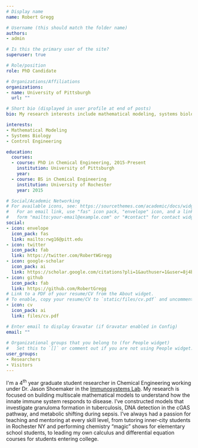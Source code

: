 ```yaml
---
# Display name
name: Robert Gregg

# Username (this should match the folder name)
authors:
- admin

# Is this the primary user of the site?
superuser: true

# Role/position
role: PhD Candidate

# Organizations/Affiliations
organizations:
- name: University of Pittsburgh
  url: ""

# Short bio (displayed in user profile at end of posts)
bio: My research interests include mathematical modeling, systems biology and control engineering.

interests:
- Mathematical Modeling
- Systems Biology
- Control Engineering

education:
  courses:
  - course: PhD in Chemical Engineering, 2015-Present
    institution: University of Pittsburgh
    year:
  - course: BS in Chemical Engineering
    institution: University of Rochester
    year: 2015

# Social/Academic Networking
# For available icons, see: https://sourcethemes.com/academic/docs/widgets/#icons
#   For an email link, use "fas" icon pack, "envelope" icon, and a link in the
#   form "mailto:your-email@example.com" or "#contact" for contact widget.
social:
- icon: envelope
  icon_pack: fas
  link: mailto:rwg16@pitt.edu
- icon: twitter
  icon_pack: fab
  link: https://twitter.com/RobertWGregg
- icon: google-scholar
  icon_pack: ai
  link: https://scholar.google.com/citations?pli=1&authuser=1&user=8j4b_MsAAAAJ
- icon: github
  icon_pack: fab
  link: https://github.com/RobertGregg
# Link to a PDF of your resume/CV from the About widget.
# To enable, copy your resume/CV to `static/files/cv.pdf` and uncomment the lines below.  
- icon: cv
  icon_pack: ai
  link: files/cv.pdf

# Enter email to display Gravatar (if Gravatar enabled in Config)
email: ""
  
# Organizational groups that you belong to (for People widget)
#   Set this to `[]` or comment out if you are not using People widget.  
user_groups:
- Researchers
- Visitors
---
```

I'm a 4<sup>th</sup> year graduate student researcher in Chemical Engineering working under Dr. Jason Shoemaker in the [Immunosystems Lab](http://shoemakerlab.pitt.edu/). My research is focused on building multiscale mathematical models to understand how the innate immune system responds to disease. I’ve constructed models that investigate granuloma formation in tuberculosis, DNA detection in the cGAS pathway, and metabolic shifting during sepsis. I’ve always had a passion for teaching and mentoring at every skill level, from tutoring inner-city students in Rochester NY and performing chemistry “magic” shows for elementary school students, to leading my own calculus and differential equation courses for students entering college.

